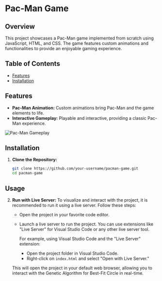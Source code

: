 # Pac-Man Game

## Overview

This project showcases a Pac-Man game implemented from scratch using JavaScript, HTML, and CSS. The game features custom animations and functionalities to provide an enjoyable gaming experience.

## Table of Contents

- [Features](#features)
- [Installation](#installation)

## Features

- **Pac-Man Animation:** Custom animations bring Pac-Man and the game elements to life.
- **Interactive Gameplay:** Playable and interactive, providing a classic Pac-Man experience.

![Pac-Man Gameplay](https://github.com/Hadiiz/Pacman/assets/48858389/b361addd-6c04-4741-9125-3bd7f0688e8e)

## Installation

1. **Clone the Repository:**
   ```bash
   git clone https://github.com/your-username/pacman-game.git
   cd pacman-game

## Usage

2. **Run with Live Server:**
   To visualize and interact with the project, it is recommended to run it using a live server. Follow these steps:

   - Open the project in your favorite code editor.
   - Launch a live server to run the project. You can use extensions like "Live Server" for Visual Studio Code or any other live server tool.

     For example, using Visual Studio Code and the "Live Server" extension:
     - Open the project folder in Visual Studio Code.
     - Right-click on `index.html` and select "Open with Live Server."

   This will open the project in your default web browser, allowing you to interact with the Genetic Algorithm for Best-Fit Circle in real-time.

